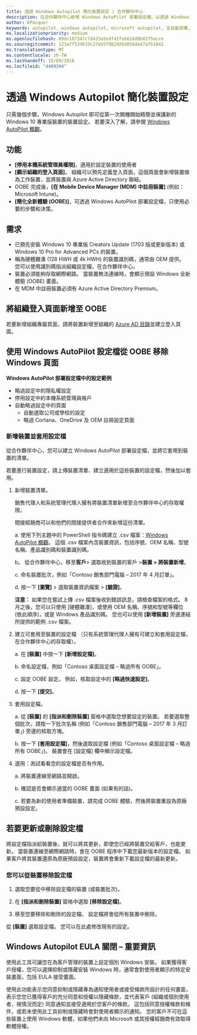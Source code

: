 ```yaml
---
title: 透過 Windows Autopilot 簡化裝置設定 | 合作夥伴中心
description: 在合作夥伴中心新增 Windows AutoPilot 部署設定檔，以透過 Windows Autopilot 簡化裝置設定
author: KPacquer
keywords: autopilot, windows autopilot, microsoft autopilot, 全自動部署, oobe, 登入畫面
ms.localizationpriority: medium
ms.openlocfilehash: 09dc187347c7d433a5edfd1feb616d0b0275acce
ms.sourcegitcommit: 123a7f53d633c27eb5f982926d856de47afb1042
ms.translationtype: MT
ms.contentlocale: zh-TW
ms.lasthandoff: 10/09/2018
ms.locfileid: "4489394"
---
```

# <a name="simplify-device-setup-with-windows-autopilot"></a>透過 Windows Autopilot 簡化裝置設定 

只需幾個步驟，Windows Autopilot 即可從第一次開機開始精簡並保護新的 Windows 10 專業版裝置的裝置設定。 若要深入了解，請參閱 [Windows AutoPilot 概觀](https://docs.microsoft.com/windows/deployment/windows-10-auto-pilot)。

## <a name="features"></a>功能

*  **\[停用本機系統管理員權限\]**，適用於設定裝置的使用者
*  **\[顯示組織的登入頁面\]**。 組織可以預先定義登入頁面，這個頁面會新增裝置做為工作裝置，並將裝置與 Azure Active Directory 聯結。
*  OOBE 完成後，**\[在 Mobile Device Manager (MDM) 中註冊裝置\]** (例如：Microsoft Intune)。
*  **\[簡化全新體驗 (OOBE)\]**，可透過 Windows AutoPilot 部署設定檔，只使用必要的步驟和決策。 

## <a name="requirements"></a>需求

*  已預先安裝 Windows 10 專業版 Creators Update (1703 版或更新版本) 或 Windows 10 Pro for Advanced PCs 的裝置。
*  稱為硬體雜湊 (128 HWH 或 4k HWH) 的裝置識別碼，通常由 OEM 提供。 您可以使用識別碼指派組織設定檔，在合作夥伴中心。 
*  裝置必須能夠存取網際網路。 當裝置無法連線時，會顯示預設 Windows 全新體驗 (OOBE) 畫面。
*  在 MDM 中註冊裝置必須有 Azure Active Directory Premium。

## <a name="add-organization-login-pages-to-oobe"></a>將組織登入頁面新增至 OOBE

若要新增組織專屬頁面，請將裝置新增至組織的 [Azure AD 目錄](https://go.microsoft.com/fwlink/?linkid=848958)並建立登入頁面。


## <a name="remove-windows-pages-from-oobe-with-a-windows-autopilot-deployment-profile"></a>使用 Windows AutoPilot 設定檔從 OOBE 移除 Windows 頁面

**Windows AutoPilot 部署設定檔中的設定範例**
*  略過設定中的隱私權設定
*  停用設定中的本機系統管理員帳戶
*  自動略過設定中的頁面
   *  自動選取公司或學校的設定
   *  略過 Cortana、OneDrive 及 OEM 註冊設定頁面

### <a name="add-devices-and-apply-a-profile"></a>新增裝置並套用設定檔

從合作夥伴中心，您可以建立 Windows AutoPilot 部署設定檔，並將它套用到裝置的清單。

若要進行裝置設定，請上傳裝置清單、建立適用於這些裝置的設定檔，然後加以套用。

1.  新增裝置清單。

    銷售代理人和系統管理代理人擁有將裝置清單新增至合作夥伴中心的存取權限。
    
    間接經銷商可以和他們的間接提供者合作來新增這份清單。

    a.  使用下列主題中的 PowerShell 指令碼建立 .csv 檔案：[Windows AutoPilot 概觀](https://docs.microsoft.com/windows/deployment/windows-10-auto-pilot)。 這個 .csv 檔案內含裝置資訊，包括序號、OEM 名稱、型號名稱、產品識別碼和裝置識別碼。 

    b。  從合作夥伴中心，移至**客戶**> 選取收到裝置的客戶 >**裝置 > 將裝置新增**。

    c.  命名裝置批次，例如「Contoso 銷售部門電腦 – 2017 年 4 月訂單」。 

    d.  按一下 **\[瀏覽\]** > 選取裝置資訊檔案 > **\[驗證\]**。

    **注意：** 如果您在嘗試上傳 .csv 檔案後收到錯誤訊息，請檢查檔案的格式。 8 月之後，您可以只使用 [硬體雜湊]，或使用 OEM 名稱、序號和型號等欄位 (依此順序)，或是 Windows 產品識別碼。 您也可以使用 **\[新增裝置\]** 旁邊連結所提供的範例 .csv 檔案。

2.  建立可套用至裝置的設定檔 （只有系統管理代理人擁有可建立和套用設定檔，在合作夥伴中心的存取權）。

    a.  在 **\[裝置\]** 中按一下 **\[新增設定檔\]**。

    b.  命名設定檔，例如「Contoso 桌面設定檔 – 略過所有 OOBE」。

    c.  設定 OOBE 設定。 例如，核取設定中的 **\[略過快速設定\]**。

    d.  按一下 **\[提交\]**。

3.  套用設定檔。

    a.  從 **\[裝置\]** 的 **\[指派和刪除裝置\]** 窗格中選取您想要設定的裝置。 若要選取整個批次，請按一下批次名稱 (例如「Contoso 銷售部門電腦 – 2017 年 3 月訂單」) 旁邊的核取方塊。

    b.  按一下 **\[套用設定檔\]**，然後選取設定檔 (例如「Contoso 桌面設定檔 – 略過所有 OOBE」)。 裝置會在 [設定檔] 欄中顯示設定檔。

4.  選用：測試看看您的設定檔是否有作用。

    a.  將裝置連線至網路並開啟。

    b.  確認是否會顯示適當的 OOBE 畫面 (如果有的話)。

    c.  若要為新的使用者準備裝置，請完成 OOBE 體驗，然後將裝置重設為原廠預設設定。


## <a name="to-update-or-delete-a-profile"></a>若要更新或刪除設定檔 

將設定檔指派給裝置後，就可以將其更新，即使您已經將裝置交給客戶，也能更新。 當裝置連線至網際網路時，會在 OOBE 程序中下載您最新版本的設定檔。 如果客戶將其裝置還原為原廠預設設定，裝置將會重新下載設定檔的最新更新。 

### <a name="you-can-remove-a-profile-from-a-device"></a>您可以從裝置移除設定檔
1. 選取您要從中移除設定檔的裝置 (或裝置批次)。 

2. 在 **\[指派和刪除裝置\]** 窗格中選取 **\[移除設定檔\]**。

3. 移至您要移除和刪除的設定檔。 設定檔將會從所有裝置中刪除。

從 **\[裝置\]** 選取設定檔。 您可以在此處修改現有的設定。

## <a name="windows-autopilot-eula-dismissal--important-information"></a>Windows Autopilot EULA 關閉 – 重要資訊

使用此工具可讓您在為客戶管理的裝置上設定個別 Windows 安裝。 如果獲得客戶授權，您可以選擇抑制或隱藏安裝 Windows 時，通常會對使用者顯示的特定安裝畫面，包括 EULA 接受畫面。 

使用此功能表示您同意抑制或隱藏專為通知使用者或接受條款所設計的任何畫面，表示您您已獲得客戶的充分同意和授權以隱藏條款，並代表客戶 (組織或個別使用者，視情況而定) 同意通知並接受適用於您客戶的條款。 這包括同意授權條款和條件，或若未使用此工具抑制或隱藏時會對使用者顯示的通知。 您的客戶不可在這些裝置上使用 Windows 軟體，如果他們未向 Microsoft 或其授權經銷商有效取得軟體授權。


